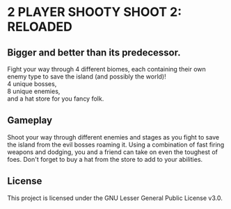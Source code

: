 # 2 PLAYER SHOOTY SHOOT 2: RELOADED <br>
## Bigger and better than its predecessor.
Fight your way through 4 different biomes, each containing their own enemy type to save the island (and possibly the world)!<br>
4 unique bosses,<br>
8 unique enemies,<br>
and a hat store for you fancy folk.<br>
## Gameplay
Shoot your way through different enemies and stages as you fight to save the island from the evil bosses roaming it. Using a combination of fast firing weapons and dodging, you and a friend can take on even the toughest of foes. Don't forget to buy a hat from the store to add to your abilities.
## License
This project is licensed under the GNU Lesser General Public License v3.0. 
